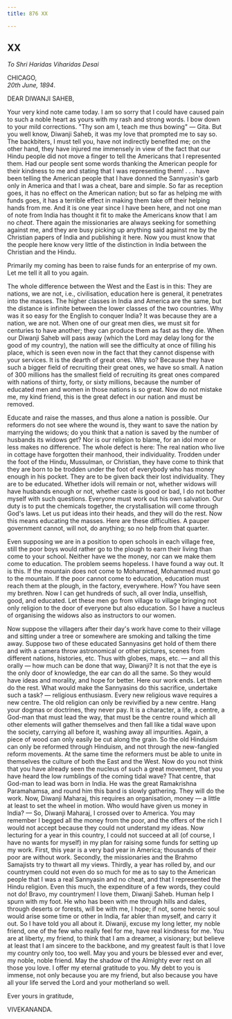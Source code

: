 ```yaml
---
title: 876 XX

---
```

  

  


## XX

*To Shri Haridas Viharidas Desai*

CHICAGO,  
*20th June, 1894*.

DEAR DIWANJI SAHEB,

Your very kind note came today. I am so sorry that I could have caused
pain to such a noble heart as yours with my rash and strong words. I bow
down to your mild corrections. "Thy son am I, teach me thus bowing" —
Gita. But you well know, Diwanji Saheb, it was my love that prompted me
to say so. The backbiters, I must tell you, have not indirectly
benefited me; on the other hand, they have injured me immensely in view
of the fact that our Hindu people did not move a finger to tell the
Americans that I represented them. Had our people sent some words
thanking the American people for their kindness to me and stating that I
was representing them! . . . have been telling the American people that
I have donned the Sannyasin's garb only in America and that I was a
cheat, bare and simple. So far as reception goes, it has no effect on
the American nation; but so far as helping me with funds goes, it has a
terrible effect in making them take off their helping hands from me. And
it is one year since I have been here, and not one man of note from
India has thought it fit to make the Americans know that I am no
*cheat*. There again the missionaries are always seeking for something
against me, and they are busy picking up anything said against me by the
Christian papers of India and publishing it here. Now you must know that
the people here know very little of the distinction in India between the
Christian and the Hindu.

Primarily my coming has been to raise funds for an enterprise of my own.
Let me tell it all to you again.

The whole difference between the West and the East is in this: They are
nations, we are not, i.e., civilisation, education here is general, it
penetrates into the masses. The higher classes in India and America are
the same, but the distance is infinite between the lower classes of the
two countries. Why was it so easy for the English to conquer India? It
was because they are a nation, we are not. When one of our great men
dies, we must sit for centuries to have another; they can produce them
as fast as they die. When our Diwanji Saheb will pass away (which the
Lord may delay long for the good of my country), the nation will see the
difficulty at once of filling his place, which is seen even now in the
fact that they cannot dispense with your services. It is the dearth of
great ones. Why so? Because they have such a bigger field of recruiting
their great ones, we have so small. A nation of 300 millions has the
smallest field of recruiting its great ones compared with nations of
thirty, forty, or sixty millions, because the number of educated men and
women in those nations is so great. Now do not mistake me, my kind
friend, this is the great defect in our nation and must be removed.

Educate and raise the masses, and thus alone a nation is possible. Our
reformers do not see where the wound is, they want to save the nation by
marrying the widows; do you think that a nation is saved by the number
of husbands its widows get? Nor is our religion to blame, for an idol
more or less makes no difference. The whole defect is here: The real
nation who live in cottage have forgotten their manhood, their
individuality. Trodden under the foot of the Hindu, Mussulman, or
Christian, they have come to think that they are born to be trodden
under the foot of everybody who has money enough in his pocket. They are
to be given back their lost individuality. They are to be educated.
Whether idols will remain or not, whether widows will have husbands
enough or not, whether caste is good or bad, I do not bother myself with
such questions. Everyone must work out his own salvation. Our duty is to
put the chemicals together, the crystallisation will come through God's
laws. Let us put ideas into their heads, and they will do the rest. Now
this means educating the masses. Here are these difficulties. A pauper
government cannot, will not, do anything; so no help from that quarter.

Even supposing we are in a position to open schools in each village
free, still the poor boys would rather go to the plough to earn their
living than come to your school. Neither have we the money, nor can we
make them come to education. The problem seems hopeless. I have found a
way out. It is this. If the mountain does not come to Mohammed, Mohammed
must go to the mountain. If the poor cannot come to education, education
must reach them at the plough, in the factory, everywhere. How? You have
seen my brethren. Now I can get hundreds of such, all over India,
unselfish, good, and educated. Let these men go from village to village
bringing not only religion to the door of everyone but also education.
So I have a nucleus of organising the widows also as instructors to our
women.

Now suppose the villagers after their day's work have come to their
village and sitting under a tree or somewhere are smoking and talking
the time away. Suppose two of these educated Sannyasins get hold of them
there and with a camera throw astronomical or other pictures, scenes
from different nations, histories, etc. Thus with globes, maps, etc. —
and all this orally — how much can be done that way, Diwanji? It is not
that the eye is the only door of knowledge, the ear can do all the same.
So they would have ideas and morality, and hope for better. Here our
work ends. Let them do the rest. What would make the Sannyasins do this
sacrifice, undertake such a task? — religious enthusiasm. Every new
religious wave requires a new centre. The old religion can only be
revivified by a new centre. Hang your dogmas or doctrines, they never
pay. It is a character, a life, a centre, a God-man that must lead the
way, that must be the centre round which all other elements will gather
themselves and then fall like a tidal wave upon the society, carrying
all before it, washing away all impurities. Again, a piece of wood can
only easily be cut along the grain. So the old Hinduism can only be
reformed through Hinduism, and not through the new-fangled reform
movements. At the same time the reformers must be able to unite in
themselves the culture of both the East and the West. Now do you not
think that you have already seen the nucleus of such a great movement,
that you have heard the low rumblings of the coming tidal wave? That
centre, that God-man to lead was born in India. He was the great
Ramakrishna Paramahamsa, and round him this band is slowly gathering.
They will do the work. Now, Diwanji Maharaj, this requires an
organisation, money — a little at least to set the wheel in motion. Who
would have given us money in India? — So, Diwanji Maharaj, I crossed
over to America. You may remember I begged all the money from the poor,
and the offers of the rich I would not accept because they could not
understand my ideas. Now lecturing for a year in this country, I could
not succeed at all (of course, I have no wants for myself) in my plan
for raising some funds for setting up my work. First, this year is a
very bad year in America; thousands of their poor are without work.
Secondly, the missionaries and the Brahmo Samajists try to thwart all my
views. Thirdly, a year has rolled by, and our countrymen could not even
do so much for me as to say to the American people that I was a real
Sannyasin and no cheat, and that I represented the Hindu religion. Even
this much, the expenditure of a few words, they could not do! Bravo, my
countrymen! I love them, Diwanji Saheb. Human help I spurn with my foot.
He who has been with me through hills and dales, through deserts or
forests, will be with me, I hope; if not, some heroic soul would arise
some time or other in India, far abler than myself, and carry it out. So
I have told you all about it. Diwanji, excuse my long letter, my noble
friend, one of the few who really feel for me, have real kindness for
me. You are at liberty, my friend, to think that I am a dreamer, a
visionary; but believe at least that I am sincere to the backbone, and
my greatest fault is that I love my country only too, too well. May you
and yours be blessed ever and ever, my noble, noble friend. May the
shadow of the Almighty ever rest on all those you love. I offer my
eternal gratitude to you. My debt to you is immense, not only because
you are my friend, but also because you have all your life served the
Lord and your motherland so well. 

Ever yours in gratitude,

VIVEKANANDA.